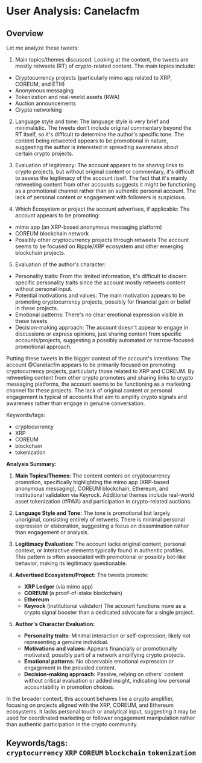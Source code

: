 # User Analysis: Canelacfm

## Overview

<think>
Let me analyze these tweets:

1. Main topics/themes discussed:
Looking at the content, the tweets are mostly retweets (RT) of crypto-related content. The main topics include:
- Cryptocurrency projects (particularly mimo app related to XRP, COREUM, and ETH)
- Anonymous messaging
- Tokenization and real-world assets (RWA)
- Auction announcements
- Crypto networking

2. Language style and tone:
The language style is very brief and minimalistic. The tweets don't include original commentary beyond the RT itself, so it's difficult to determine the author's specific tone. The content being retweeted appears to be promotional in nature, suggesting the author is interested in spreading awareness about certain crypto projects.

3. Evaluation of legitimacy:
The account appears to be sharing links to crypto projects, but without original content or commentary, it's difficult to assess the legitimacy of the account itself. The fact that it's mainly retweeting content from other accounts suggests it might be functioning as a promotional channel rather than an authentic personal account. The lack of personal content or engagement with followers is suspicious.

4. Which Ecosystem or project the account advertises, if applicable:
The account appears to be promoting:
- mimo app (an XRP-based anonymous messaging platform)
- COREUM blockchain network
- Possibly other cryptocurrency projects through retweets
The account seems to be focused on Ripple/XRP ecosystem and other emerging blockchain projects.

5. Evaluation of the author's character:
- Personality traits: From the limited information, it's difficult to discern specific personality traits since the account mostly retweets content without personal input.
- Potential motivations and values: The main motivation appears to be promoting cryptocurrency projects, possibly for financial gain or belief in these projects.
- Emotional patterns: There's no clear emotional expression visible in these tweets.
- Decision-making approach: The account doesn't appear to engage in discussions or express opinions, just sharing content from specific accounts/projects, suggesting a possibly automated or narrow-focused promotional approach.

Putting these tweets in the bigger context of the account's intentions:
The account @Canelacfm appears to be primarily focused on promoting cryptocurrency projects, particularly those related to XRP and COREUM. By retweeting content from other crypto promoters and sharing links to crypto messaging platforms, the account seems to be functioning as a marketing channel for these projects. The lack of original content or personal engagement is typical of accounts that aim to amplify crypto signals and awareness rather than engage in genuine conversation.

Keywords/tags:
- cryptocurrency
- XRP
- COREUM
- blockchain
- tokenization
</think>

**Analysis Summary:**

1. **Main Topics/Themes:**
   The content centers on cryptocurrency promotion, specifically highlighting the mimo app (XRP-based anonymous messaging), COREUM blockchain, Ethereum, and institutional validation via Keyrock. Additional themes include real-world asset tokenization (#RWA) and participation in crypto-related auctions.

2. **Language Style and Tone:**
   The tone is promotional but largely unoriginal, consisting entirely of retweets. There is minimal personal expression or elaboration, suggesting a focus on dissemination rather than engagement or analysis.

3. **Legitimacy Evaluation:**
   The account lacks original content, personal context, or interactive elements typically found in authentic profiles. This pattern is often associated with promotional or possibly bot-like behavior, making its legitimacy questionable.

4. **Advertised Ecosystem/Project:**
   The tweets promote:
   - **XRP Ledger** (via mimo app)
   - **COREUM** (a proof-of-stake blockchain)
   - **Ethereum**
   - **Keyrock** (institutional validator)
   The account functions more as a crypto signal booster than a dedicated advocate for a single project.

5. **Author's Character Evaluation:**
   - **Personality traits:** Minimal interaction or self-expression; likely not representing a genuine individual.
   - **Motivations and values:** Appears financially or promotionally motivated, possibly part of a network amplifying crypto projects.
   - **Emotional patterns:** No observable emotional expression or engagement in the provided content.
   - **Decision-making approach:** Passive, relying on others' content without critical evaluation or added insight, indicating low personal accountability in promotion choices.

In the broader context, this account behaves like a crypto amplifier, focusing on projects aligned with the XRP, COREUM, and Ethereum ecosystems. It lacks personal touch or analytical input, suggesting it may be used for coordinated marketing or follower engagement manipulation rather than authentic participation in the crypto community.

**Keywords/tags:**  
`cryptocurrency` `XRP` `COREUM` `blockchain` `tokenization`
---
